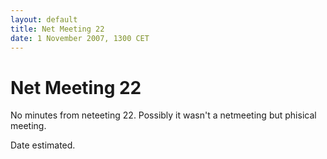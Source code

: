 ```yaml
---
layout: default
title: Net Meeting 22
date: 1 November 2007, 1300 CET
---
```



# Net Meeting 22

No minutes from neteeting 22. Possibly it wasn't a netmeeting but phisical meeting.

Date estimated.

